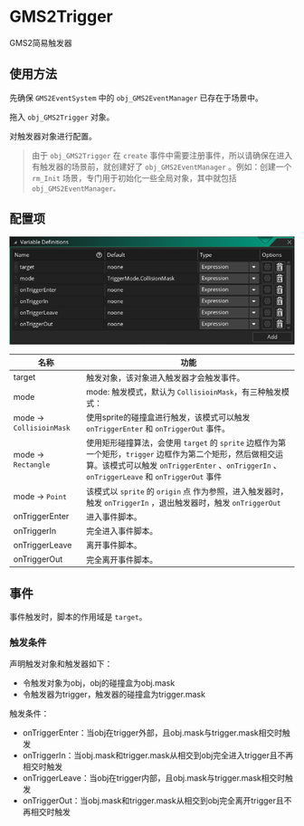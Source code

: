 # GMS2Trigger
GMS2简易触发器

## 使用方法
先确保 `GMS2EventSystem` 中的 `obj_GMS2EventManager` 已存在于场景中。

拖入 `obj_GMS2Trigger` 对象。

对触发器对象进行配置。

> 由于 `obj_GMS2Trigger` 在 `create` 事件中需要注册事件，所以请确保在进入有触发器的场景前，就创建好了 `obj_GMS2EventManager` 。例如：创建一个 `rm_Init` 场景，专门用于初始化一些全局对象，其中就包括 `obj_GMS2EventManager。`

## 配置项
![](./img/option.png)

名称 | 功能
--- | ---
target | 触发对象，该对象进入触发器才会触发事件。
mode | mode: 触发模式，默认为 `CollisioinMask`，有三种触发模式：
mode -> `CollisioinMask` | 使用sprite的碰撞盒进行触发，该模式可以触发 `onTriggerEnter` 和 `onTriggerOut` 事件。
mode -> `Rectangle` | 使用矩形碰撞算法，会使用 `target` 的 `sprite` 边框作为第一个矩形，`trigger` 边框作为第二个矩形，然后做相交运算。该模式可以触发 `onTriggerEnter` 、`onTriggerIn` 、`onTriggerLeave` 和 `onTriggerOut` 事件
mode -> `Point` | 该模式以 `sprite` 的 `origin` 点 作为参照，进入触发器时，触发 `onTriggerIn` ，退出触发器时，触发 `onTriggerOut`
onTriggerEnter | 进入事件脚本。
onTriggerIn | 完全进入事件脚本。
onTriggerLeave | 离开事件脚本。
onTriggerOut | 完全离开事件脚本。

## 事件
事件触发时，脚本的作用域是 `target`。

### 触发条件

声明触发对象和触发器如下：
- 令触发对象为obj，obj的碰撞盒为obj.mask
- 令触发器为trigger，触发器的碰撞盒为trigger.mask

触发条件：
- onTriggerEnter：当obj在trigger外部，且obj.mask与trigger.mask相交时触发
- onTriggerIn：当obj.mask和trigger.mask从相交到obj完全进入trigger且不再相交时触发
- onTriggerLeave：当obj在trigger内部，且obj.mask与trigger.mask相交时触发
- onTriggerOut：当obj.mask和trigger.mask从相交到obj完全离开trigger且不再相交时触发
